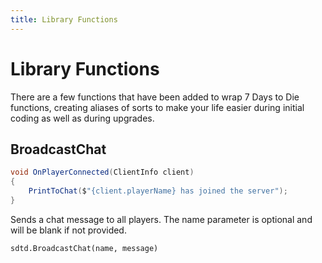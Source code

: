 ```yaml
---
title: Library Functions
---
```


# Library Functions

There are a few functions that have been added to wrap 7 Days to Die functions, creating aliases of sorts to make your life easier during initial coding as well as during upgrades.

## BroadcastChat

``` csharp
void OnPlayerConnected(ClientInfo client)
{
    PrintToChat($"{client.playerName} has joined the server");
}
```

Sends a chat message to all players. The name parameter is optional and will be blank if not provided.

`sdtd.BroadcastChat(name, message)`
